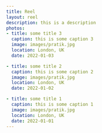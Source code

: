 ```yaml
---
title: Reel
layout: reel
description: this is a description
photos:
- title: some title 3
  caption: this is some caption 3
  image: images/pratik.jpg
  location: London, UK
  date: 2022-01-03

- title: some title 2
  caption: this is some caption 2
  image: images/pratik.jpg
  location: London, UK
  date: 2022-01-02

- title: some title 1
  caption: this is some caption 1
  image: images/pratik.jpg
  location: London, UK
  date: 2022-01-01
---
```

